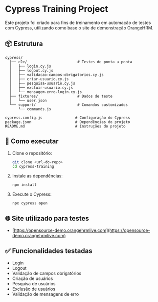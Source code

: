 # Cypress Training Project

Este projeto foi criado para fins de treinamento em automação de testes com Cypress, utilizando como base o site de demonstração OrangeHRM.

## 📦 Estrutura

```
cypress/
  ├── e2e/                       # Testes de ponta a ponta
  │   ├── login.cy.js
  │   ├── logout.cy.js
  │   ├── validacao-campos-obrigatorios.cy.js
  │   ├── criar-usuario.cy.js
  │   ├── pesquisa-usuario.cy.js
  │   ├── excluir-usuario.cy.js
  │   └── mensagem-erro-login.cy.js
  ├── fixtures/                  # Dados de teste
  │   └── user.json
  └── support/                   # Comandos customizados
      └── commands.js

cypress.config.js               # Configuração do Cypress
package.json                    # Dependências do projeto
README.md                       # Instruções do projeto
```

## 🚀 Como executar

1. Clone o repositório:
   ```bash
   git clone <url-do-repo>
   cd cypress-training
   ```

2. Instale as dependências:
   ```bash
   npm install
   ```

3. Execute o Cypress:
   ```bash
   npx cypress open
   ```

## 🌐 Site utilizado para testes

- [https://opensource-demo.orangehrmlive.com](https://opensource-demo.orangehrmlive.com)

## ✅ Funcionalidades testadas

- Login
- Logout
- Validação de campos obrigatórios
- Criação de usuários
- Pesquisa de usuários
- Exclusão de usuários
- Validação de mensagens de erro
